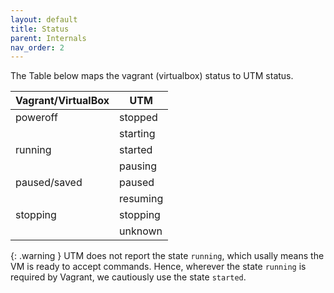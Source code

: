 ```yaml
---
layout: default
title: Status
parent: Internals
nav_order: 2
---
```


The Table below maps the vagrant (virtualbox) status to UTM status.



| Vagrant/VirtualBox | UTM |
| --- | --- |
| poweroff | stopped |
|  | starting |
| running | started |
|  | pausing |
| paused/saved | paused |
|  | resuming |
| stopping | stopping |
|  | unknown |

{: .warning } 
UTM does not report the state `running`, which usally means the VM is ready to accept commands.
Hence, wherever the state `running` is required by Vagrant, we cautiously use the state `started`.